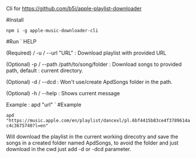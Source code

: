 Cli for https://github.com/b5i/apple-playlist-downloader

#Install

`npm i -g apple-music-downloader-cli`

#Run
`
HELP 

(Required)   / -u / --url "URL" : Download playlist with provided URL

(Optional) -p / --path /path/to/song/folder : Download songs to provided path, default : current directory.

(Optional) -d / --dcd : Won't use/create ApdSongs folder in the path.

(Optional) -h / --help : Shows current message

Example :
apd "url"
`
#Example 

`apd "https://music.apple.com/en/playlist/dancexl/pl.6bf4415b83ce4f3789614ac4c3675740?l=en" `

Will download the playlist in the current working direcotry and save the songs in a created folder named ApdSongs, to avoid the folder and just download in the cwd just add -d or -dcd parameter.

